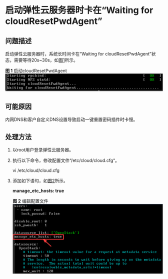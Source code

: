 # 启动弹性云服务器时卡在“Waiting for cloudResetPwdAgent”<a name="ZH-CN_TOPIC_0117031461"></a>

## 问题描述<a name="section14420554122819"></a>

启动弹性云服务器时，系统长时间卡在“Waiting for cloudResetPwdAgent”状态，需要等待20s\~30s，如[图1](#fig91501834144111)所示。

**图 1**  启动cloudResetPwdAgent<a name="fig91501834144111"></a>  
![](figures/启动cloudResetPwdAgent.png "启动cloudResetPwdAgent")

## 可能原因<a name="section1645319515297"></a>

内网DNS和客户自定义DNS设置导致启动一键重置密码插件时卡慢。

## 处理方法<a name="section2055192515311"></a>

1.  以root用户登录弹性云服务器。
2.  执行以下命令，修改配置文件“/etc/cloud/cloud.cfg“。

    vi /etc/cloud/cloud.cfg

3.  添加如下语句，如[图2](#fig185292502435)所示。

    **manage\_etc\_hosts: true**

    **图 2**  编辑配置文件<a name="fig185292502435"></a>  
    ![](figures/编辑配置文件.png "编辑配置文件")


